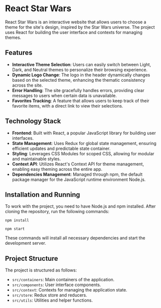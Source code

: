 # React Star Wars

React Star Wars is an interactive website that allows users to choose a theme for the site's design, inspired by the Star Wars universe. The project uses React for building the user interface and contexts for managing themes.

## Features

- **Interactive Theme Selection**: Users can easily switch between Light, Dark, and Neutral themes to personalize their browsing experience.
- **Dynamic Logo Change**: The logo in the header dynamically changes based on the selected theme, enhancing the thematic consistency across the site.
- **Error Handling**: The site gracefully handles errors, providing clear messages to users when certain data is unavailable.
- **Favorites Tracking**: A feature that allows users to keep track of their favorite items, with a direct link to view their selections.

## Technology Stack

- **Frontend**: Built with React, a popular JavaScript library for building user interfaces.
- **State Management**: Uses Redux for global state management, ensuring efficient updates and predictable state container.
- **Styling**: Leverages CSS Modules for scoped CSS, allowing for modular and maintainable styles.
- **Context API**: Utilizes React's Context API for theme management, enabling easy theming across the entire app.
- **Dependencies Management**: Managed through npm, the default package manager for the JavaScript runtime environment Node.js.

## Installation and Running

To work with the project, you need to have Node.js and npm installed. After cloning the repository, run the following commands:

`npm install`

`npm start`

These commands will install all necessary dependencies and start the development server.

## Project Structure

The project is structured as follows:

- `src/containers`: Main containers of the application.
- `src/components`: User interface components.
- `src/context`: Contexts for managing the application state.
- `src/store`: Redux store and reducers.
- `src/utils`: Utilities and helper functions.

